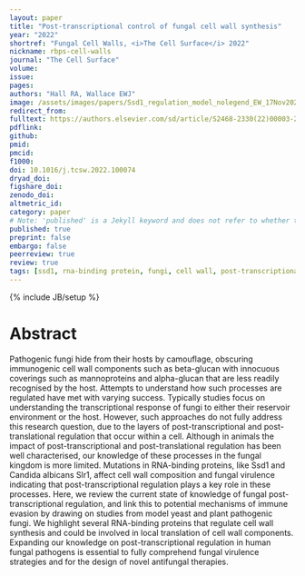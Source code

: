 ```yaml
---
layout: paper
title: "Post-transcriptional control of fungal cell wall synthesis"
year: "2022"
shortref: "Fungal Cell Walls, <i>The Cell Surface</i> 2022"
nickname: rbps-cell-walls
journal: "The Cell Surface"
volume: 
issue:
pages: 
authors: "Hall RA, Wallace EWJ"
image: /assets/images/papers/Ssd1_regulation_model_nolegend_EW_17Nov2021.png
redirect_from: 
fulltext: https://authors.elsevier.com/sd/article/S2468-2330(22)00003-2
pdflink: 
github: 
pmid: 
pmcid: 
f1000: 
doi: 10.1016/j.tcsw.2022.100074
dryad_doi:
figshare_doi: 
zenodo_doi:
altmetric_id:
category: paper
# Note: 'published' is a Jekyll keyword and does not refer to whether the paper is published, but rather to whether this Markdown should be part of the rendered site.
published: true
preprint: false
embargo: false	
peerreview: true
review: true
tags: [ssd1, rna-binding protein, fungi, cell wall, post-transcriptional regulation]
---
```

{% include JB/setup %}

# Abstract 

Pathogenic fungi hide from their hosts by camouflage, obscuring immunogenic cell wall components such as beta-glucan with innocuous coverings such as mannoproteins and alpha-glucan that are less readily recognised by the host. Attempts to understand how such processes are regulated have met with varying success. Typically studies focus on understanding the transcriptional response of fungi to either their reservoir environment or the host. However, such approaches do not fully address this research question, due to the layers of post-transcriptional and post-translational regulation that occur within a cell. Although in animals the impact of post-transcriptional and post-translational regulation has been well characterised, our knowledge of these processes in the fungal kingdom is more limited. Mutations in RNA-binding proteins, like Ssd1 and Candida albicans Slr1, affect cell wall composition and fungal virulence indicating that post-transcriptional regulation plays a key role in these processes. Here, we review the current state of knowledge of fungal post-transcriptional regulation, and link this to potential mechanisms of immune evasion by drawing on studies from model yeast and plant pathogenic fungi. We highlight several RNA-binding proteins that regulate cell wall synthesis and could be involved in local translation of cell wall components. Expanding our knowledge on post-transcriptional regulation in human fungal pathogens is essential to fully comprehend fungal virulence strategies and for the design of novel antifungal therapies.
